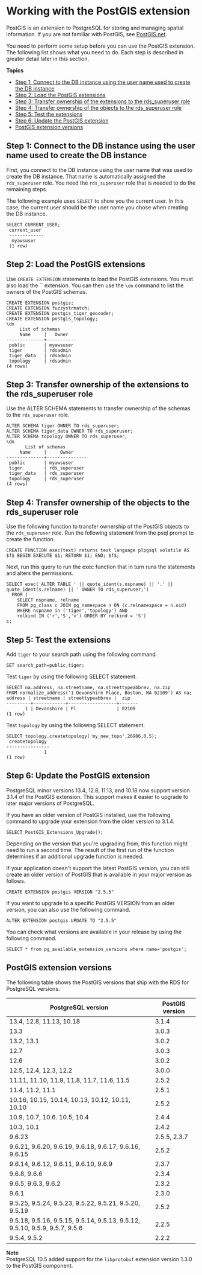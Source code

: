 # Working with the PostGIS extension<a name="Appendix.PostgreSQL.CommonDBATasks.PostGIS"></a>

PostGIS is an extension to PostgreSQL for storing and managing spatial information\. If you are not familiar with PostGIS, see [PostGIS\.net](https://postgis.net/)\. 

You need to perform some setup before you can use the PostGIS extension\. The following list shows what you need to do\. Each step is described in greater detail later in this section\.

**Topics**
+ [Step 1: Connect to the DB instance using the user name used to create the DB instance](#Appendix.PostgreSQL.CommonDBATasks.PostGIS.Connect)
+ [Step 2: Load the PostGIS extensions](#Appendix.PostgreSQL.CommonDBATasks.PostGIS.LoadExtensions)
+ [Step 3: Transfer ownership of the extensions to the rds\_superuser role](#Appendix.PostgreSQL.CommonDBATasks.PostGIS.TransferOwnership)
+ [Step 4: Transfer ownership of the objects to the rds\_superuser role](#Appendix.PostgreSQL.CommonDBATasks.PostGIS.TransferObjects)
+ [Step 5: Test the extensions](#Appendix.PostgreSQL.CommonDBATasks.PostGIS.Test)
+ [Step 6: Update the PostGIS extension](#Appendix.PostgreSQL.CommonDBATasks.PostGIS.Update)
+ [PostGIS extension versions](#CHAP_PostgreSQL.Extensions.PostGIS)

## Step 1: Connect to the DB instance using the user name used to create the DB instance<a name="Appendix.PostgreSQL.CommonDBATasks.PostGIS.Connect"></a>

First, you connect to the DB instance using the user name that was used to create the DB instance\. That name is automatically assigned the `rds_superuser` role\. You need the `rds_superuser` role that is needed to do the remaining steps\.

The following example uses `SELECT` to show you the current user\. In this case, the current user should be the user name you chose when creating the DB instance\.

```
SELECT CURRENT_USER;
 current_user
 -------------
  myawsuser
 (1 row)
```

## Step 2: Load the PostGIS extensions<a name="Appendix.PostgreSQL.CommonDBATasks.PostGIS.LoadExtensions"></a>

Use `CREATE EXTENSION` statements to load the PostGIS extensions\. You must also load the `` extension\. You can then use the `\dn` command to list the owners of the PostGIS schemas\.

```
CREATE EXTENSION postgis;
CREATE EXTENSION fuzzystrmatch;
CREATE EXTENSION postgis_tiger_geocoder;
CREATE EXTENSION postgis_topology;
\dn
     List of schemas
     Name     |   Owner
--------------+-----------
 public       | myawsuser
 tiger        | rdsadmin
 tiger_data   | rdsadmin
 topology     | rdsadmin
(4 rows)
```

## Step 3: Transfer ownership of the extensions to the rds\_superuser role<a name="Appendix.PostgreSQL.CommonDBATasks.PostGIS.TransferOwnership"></a>

Use the ALTER SCHEMA statements to transfer ownership of the schemas to the `rds_superuser` role\.

```
ALTER SCHEMA tiger OWNER TO rds_superuser;
ALTER SCHEMA tiger_data OWNER TO rds_superuser;
ALTER SCHEMA topology OWNER TO rds_superuser;
\dn
       List of schemas
     Name     |     Owner
--------------+---------------
 public       | myawsuser
 tiger        | rds_superuser
 tiger_data   | rds_superuser
 topology     | rds_superuser
(4 rows)
```

## Step 4: Transfer ownership of the objects to the rds\_superuser role<a name="Appendix.PostgreSQL.CommonDBATasks.PostGIS.TransferObjects"></a>

Use the following function to transfer ownership of the PostGIS objects to the `rds_superuser` role\. Run the following statement from the psql prompt to create the function\.

```
CREATE FUNCTION exec(text) returns text language plpgsql volatile AS $f$ BEGIN EXECUTE $1; RETURN $1; END; $f$;
```

Next, run this query to run the exec function that in turn runs the statements and alters the permissions\.

```
SELECT exec('ALTER TABLE ' || quote_ident(s.nspname) || '.' || quote_ident(s.relname) || ' OWNER TO rds_superuser;')
  FROM (
    SELECT nspname, relname
    FROM pg_class c JOIN pg_namespace n ON (c.relnamespace = n.oid) 
    WHERE nspname in ('tiger','topology') AND
    relkind IN ('r','S','v') ORDER BY relkind = 'S')
s;
```

## Step 5: Test the extensions<a name="Appendix.PostgreSQL.CommonDBATasks.PostGIS.Test"></a>

Add `tiger` to your search path using the following command\.

```
SET search_path=public,tiger;
```

Test `tiger` by using the following SELECT statement\.

```
SELECT na.address, na.streetname, na.streettypeabbrev, na.zip
FROM normalize_address('1 Devonshire Place, Boston, MA 02109') AS na;
address | streetname | streettypeabbrev |  zip
---------+------------+------------------+-------
       1 | Devonshire | Pl               | 02109
(1 row)
```

Test `topology` by using the following SELECT statement\.

```
SELECT topology.createtopology('my_new_topo',26986,0.5);
 createtopology
----------------
              1
(1 row)
```

## Step 6: Update the PostGIS extension<a name="Appendix.PostgreSQL.CommonDBATasks.PostGIS.Update"></a>

PostgreSQL minor versions 13\.4, 12\.8, 11\.13, and 10\.18 now support version 3\.1\.4 of the PostGIS extension\. This support makes it easier to upgrade to later major versions of PostgreSQL\. 

If you have an older version of PostGIS installed, use the following command to upgrade your extension from the older version to 3\.1\.4\.

```
SELECT PostGIS_Extensions_Upgrade();
```

Depending on the version that you're upgrading from, this function might need to run a second time\. The result of the first run of the function determines if an additional upgrade function is needed\. 

If your application doesn't support the latest PostGIS version, you can still create an older version of PostGIS that is available in your major version as follows\.

```
CREATE EXTENSION postgis VERSION "2.5.5"
```

If you want to upgrade to a specific PostGIS VERSION from an older version, you can also use the following command\.

```
ALTER EXTENSION postgis UPDATE TO "2.5.5"
```

You can check what versions are available in your release by using the following command\.

```
SELECT * from pg_available_extension_versions where name='postgis';
```

## PostGIS extension versions<a name="CHAP_PostgreSQL.Extensions.PostGIS"></a>

The following table shows the PostGIS versions that ship with the RDS for PostgreSQL versions\.


| PostgreSQL version | PostGIS version | 
| --- | --- | 
| 13\.4, 12\.8, 11\.13, 10\.18 | 3\.1\.4 | 
| 13\.3 | 3\.0\.3 | 
| 13\.2, 13\.1 | 3\.0\.2 | 
| 12\.7 | 3\.0\.3 | 
| 12\.6 | 3\.0\.2 | 
| 12\.5, 12\.4, 12\.3, 12\.2 | 3\.0\.0 | 
| 11\.11, 11\.10, 11\.9, 11\.8, 11\.7, 11\.6, 11\.5 | 2\.5\.2 | 
| 11\.4, 11\.2, 11\.1 | 2\.5\.1 | 
| 10\.16, 10\.15, 10\.14, 10\.13, 10\.12, 10\.11, 10\.10 | 2\.5\.2 | 
| 10\.9, 10\.7, 10\.6\. 10\.5, 10\.4 | 2\.4\.4 | 
| 10\.3, 10\.1 | 2\.4\.2 | 
| 9\.6\.23 | 2\.5\.5, 2\.3\.7 | 
| 9\.6\.21, 9\.6\.20, 9\.6\.19, 9\.6\.18, 9\.6\.17, 9\.6\.16, 9\.6\.15 | 2\.5\.2 | 
| 9\.6\.14, 9\.6\.12, 9\.6\.11, 9\.6\.10, 9\.6\.9 | 2\.3\.7 | 
| 9\.6\.8, 9\.6\.6 | 2\.3\.4 | 
| 9\.6\.5, 9\.6\.3, 9\.6\.2 | 2\.3\.2 | 
| 9\.6\.1 | 2\.3\.0 | 
| 9\.5\.25, 9\.5\.24, 9\.5\.23, 9\.5\.22, 9\.5\.21, 9\.5\.20, 9\.5\.19 | 2\.5\.2 | 
| 9\.5\.18, 9\.5\.16, 9\.5\.15, 9\.5\.14, 9\.5\.13, 9\.5\.12, 9\.5\.10, 9\.5\.9, 9\.5\.7, 9\.5\.6 | 2\.2\.5 | 
| 9\.5\.4, 9\.5\.2 | 2\.2\.2 | 

**Note**  
PostgreSQL 10\.5 added support for the `libprotobuf` extension version 1\.3\.0 to the PostGIS component\. 